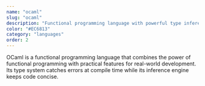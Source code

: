 ```yaml
---
name: "ocaml"
slug: "ocaml"
description: "Functional programming language with powerful type inference, pattern matching, and a sophisticated module system. Excellent for rapid prototyping with correctness guarantees."
color: "#EC6813"
category: "languages"
order: 2
---
```


OCaml is a functional programming language that combines the power of functional programming with practical features for real-world development. Its type system catches errors at compile time while its inference engine keeps code concise.